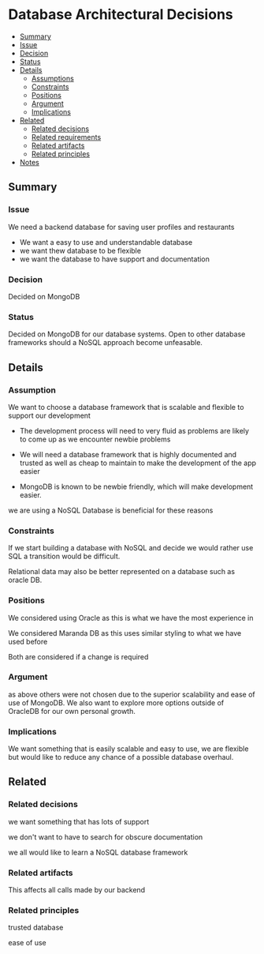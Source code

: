 # Database Architectural Decisions 

 - [Summary](#summary)
  - [Issue](#issue)
  - [Decision](#decision)
  - [Status](#status)
- [Details](#details)
  - [Assumptions](#assumptions)
  - [Constraints](#constraints)
  - [Positions](#positions)
  - [Argument](#argument)
  - [Implications](#implications)
- [Related](#related)
  - [Related decisions](#related-decisions)
  - [Related requirements](#related-requirements)
  - [Related artifacts](#related-artifacts)
  - [Related principles](#related-principles)
- [Notes](#notes)

## Summary

### Issue 

We need a backend database for saving user profiles and restaurants  
- We want a easy to use and understandable database
- we want thew database to be flexible
- we want the database to have support and documentation

### Decision 

Decided on MongoDB

### Status

Decided on MongoDB for our database systems. Open to other database frameworks should a NoSQL approach become unfeasable.

## Details


### Assumption

We want to choose a database framework that is scalable and flexible to support our development 

- The development process will need to very fluid as problems are likely to come up as we encounter newbie problems

- We will need a database framework that is highly documented and trusted as well as cheap to maintain to make the development of the app easier

- MongoDB is known to be newbie friendly, which will make development easier.

we are using a NoSQL Database is beneficial for these reasons 

### Constraints

If we start building a database with NoSQL and decide we would rather use SQL a transition would be difficult. 

Relational data may also be better represented on a database such as oracle DB.

### Positions

We considered using Oracle as this is what we have the most experience in 

We considered Maranda DB as this uses similar styling to what we have used before 

Both are considered if a change is required 

### Argument

as above others were not chosen due to the superior scalability and ease of use of MongoDB. We also want to explore more options outside of OracleDB for our own personal growth. 

### Implications

We want something that is easily scalable and easy to use, we are flexible but would like to reduce any chance of a possible database overhaul.

## Related

### Related decisions

we want something that has lots of support 

we don't want to have to search for obscure documentation 

we all would like to learn a NoSQL database framework

### Related artifacts

This affects all calls made by our backend

### Related principles

trusted database

ease of use








